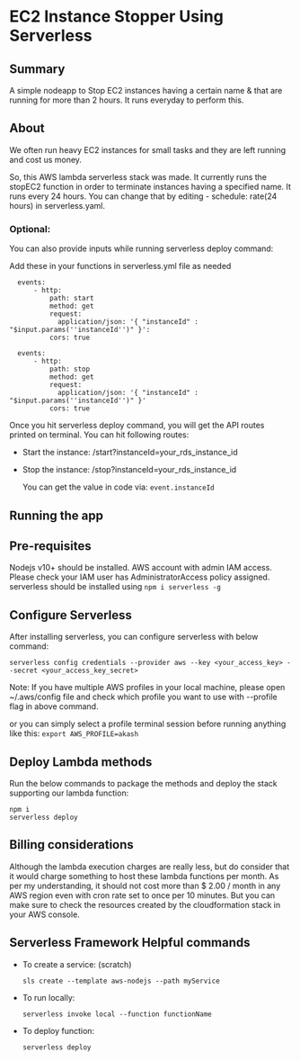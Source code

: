 # EC2 Instance Stopper Using Serverless

## Summary
A simple nodeapp to Stop EC2 instances having a certain name & that are running for more than 2 hours. It runs everyday to perform this.

## About
We often run heavy EC2 instances for small tasks and they are left running and cost us money.

So, this AWS lambda serverless stack was made. It currently runs the stopEC2 function in order to terminate instances having a specified name. It runs every 24 hours. You can change that by editing - schedule: rate(24 hours) in serverless.yaml.

### Optional:
You can also provide inputs while running serverless deploy command:

Add these in your functions in serverless.yml file as needed
```
  events:
      - http:
          path: start
          method: get
          request:
            application/json: '{ "instanceId" : "$input.params(''instanceId'')" }':
          cors: true

  events:
      - http:
          path: stop
          method: get
          request:
            application/json: '{ "instanceId" : "$input.params(''instanceId'')" }'
          cors: true
```

Once you hit serverless deploy command, you will get the API routes printed on terminal. You can hit following routes:

  * Start the instance: /start?instanceId=your_rds_instance_id
  * Stop the instance: /stop?instanceId=your_rds_instance_id

    You can get the value in code via: `event.instanceId`

## Running the app
## Pre-requisites
Nodejs v10+ should be installed.
AWS account with admin IAM access. Please check your IAM user has AdministratorAccess policy assigned.
serverless should be installed using ``npm i serverless -g``
## Configure Serverless
After installing serverless, you can configure serverless with below command:

``serverless config credentials --provider aws --key <your_access_key> --secret <your_access_key_secret>``

Note: If you have multiple AWS profiles in your local machine, please open ~/.aws/config file and check which profile you want to use with --profile flag in above command.

or you can simply select a profile terminal session before running anything like this:
``export AWS_PROFILE=akash``

## Deploy Lambda methods
Run the below commands to package the methods and deploy the stack supporting our lambda function:

```
npm i
serverless deploy
```

## Billing considerations
Although the lambda execution charges are really less, but do consider that it would charge something to host these lambda functions per month. As per my understanding, it should not cost more than $ 2.00 / month in any AWS region even with cron rate set to once per 10 minutes. But you can make sure to check the resources created by the cloudformation stack in your AWS console.

## Serverless Framework Helpful commands

  * To create a service:       (scratch)

      `sls create --template aws-nodejs --path myService`

  * To run locally:

      `serverless invoke local --function functionName`

  * To deploy function:

      `serverless deploy`
